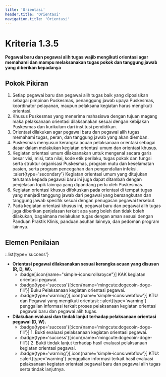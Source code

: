 ```yaml
---
title: 'Orientasi'
header.title: 'Orientasi'
navigation.title: 'Orientasi'
---
```

# Kriteria 1.3.5 
**Pegawai baru dan pegawai alih tugas wajib mengikuti orientasi agar memahami dan mampu melaksanakan tugas pokok dan tanggung jawab yang diberikan kepadanya**
## Pokok Pikiran 
1. Setiap pegawai baru dan pegawai alih tugas baik yang diposisikan sebagai pimpinan Puskesmas, penanggung jawab upaya Puskesmas, koordinator pelayanan, maupun pelaksana kegiatan harus mengikuti orientasi. 
1. Khusus Puskesmas yang menerima mahasiswa dengan tujuan magang maka pelaksanaan orientasi dilaksanakan sesuai dengan kebijakan Puskesmas dan kurikulum dari institusi pendidikan. 
1. Orientasi dilakukan agar pegawai baru dan pegawai alih tugas memahami tugas, peran, dan tanggung jawab yang akan diemban. 
1. Puskesmas menyusun kerangka acuan pelaksanaan orientasi sebagai dasar dalam melakukan kegiatan orientasi umum dan orientasi khusus. 
1. Kegiatan orientasi umum dilaksanakan untuk mengenal secara garis besar visi, misi, tata nilai, kode etik perilaku, tugas pokok dan fungsi serta struktur organisasi Puskesmas, program mutu dan keselamatan pasien, serta program pencegahan dan pengendalian infeksi. 
  ::alert{type='secondary'}
  Kegiatan orientasi umum yang ditujukan terutama kepada pegawai baru ini  juga dapat ditambah dengan penjelasan topik lainnya yang dipandang perlu oleh Puskesmas. 
1. Kegiatan orientasi khusus difokuskan pada orientasi di tempat tugas yang menjadi tanggung jawab dari pegawai yang bersangkutan dan tanggung jawab spesifik sesuai dengan penugasan pegawai tersebut. 
1. Pada kegiatan orientasi khusus ini, pegawai baru dan pegawai alih tugas juga diberikan penjelasan terkait  apa yang boleh dan tidak boleh dilakukan, bagaimana melakukan tugas dengan aman sesuai dengan  Panduan Praktik Klinis, panduan asuhan lainnya, dan pedoman program lainnya. 

## Elemen Penilaian 
::list{type='success'}
- **Orientasi pegawai dilaksanakan sesuai kerangka acuan yang disusun (R, D, W).** 
  - :badge[:icon{name="simple-icons:rollsroyce"}] KAK kegiatan orientasi pegawai. 
  - :badge{type='success'}[:icon{name='mingcute:dogecoin-doge-fill'}] Buku Pelaksanaan kegiatan orientasi pegawai. 
  - :badge{type='warning'}[:icon{name='simple-icons:webflow'}] KTU dan Pegawai yang mengikuti orientasi: 
    ::alert{type='warning'}
    penggalian informasi terkait proses pelaksanaan kegiatan orientasi pegawai baru dan pegawai alih tugas. 
- **Dilakukan evaluasi dan tindak lanjut terhadap pelaksanaan orientasi pegawai (D, W).** 
  - :badge{type='success'}[:icon{name='mingcute:dogecoin-doge-fill'}] 1. Bukti evaluasi pelaksanaan kegiatan orientasi pegawai. 
  - :badge{type='success'}[:icon{name='mingcute:dogecoin-doge-fill'}] 2. Bukti tindak lanjut terhadap hasil evaluasi pelaksanaan kegiatan orientasi pegawai. 
  - :badge{type='warning'}[:icon{name='simple-icons:webflow'}] KTU: 
    ::alert{type='warning'}
    penggalian informasi terkait hasil evaluasi pelaksanaan kegiatan orientasi pegawai baru dan pegawai alih tugas serta tindak lanjutnya. 
